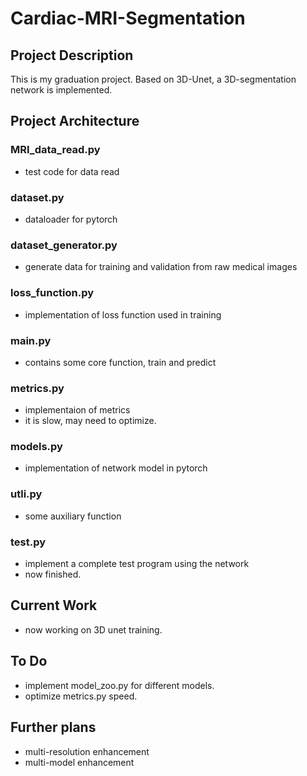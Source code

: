 # Cardiac-MRI-Segmentation  

## Project Description  

This is my graduation project. Based on 3D-Unet, a 3D-segmentation network is implemented.

## Project Architecture

### MRI_data_read.py  

- test code for data read  
  
### dataset.py  

- dataloader for pytorch  
  
### dataset_generator.py  

- generate data for training and validation from raw medical images  
  
### loss_function.py  

- implementation of loss function used in training  
  
### main.py  

- contains some core function, train and predict  
  
### metrics.py  

- implementaion of metrics  
- it is slow, may need to optimize.  
  
### models.py  

- implementation of network model in pytorch  
  
### utli.py  

- some auxiliary function  
  
### test.py  

- implement a complete test program using the network
- now finished. 
## Current Work  

- now working on 3D unet training.  

## To Do  

- implement model_zoo.py for different models.  
- optimize metrics.py speed. 

## Further plans  

- multi-resolution enhancement  
- multi-model enhancement  
